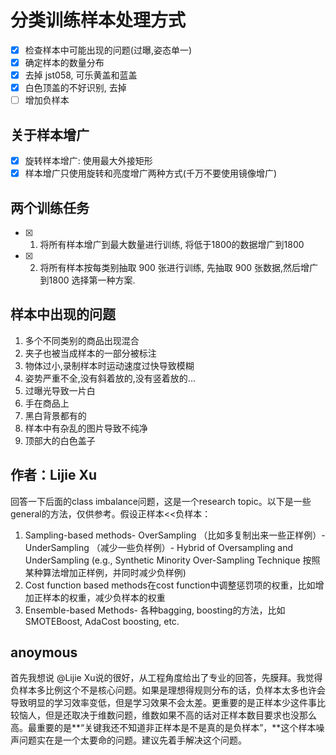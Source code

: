 # 分类训练样本处理方式   

- [x] 检查样本中可能出现的问题(过曝,姿态单一)   
- [x] 确定样本的数量分布     
- [x] 去掉 jst058, 可乐黄盖和蓝盖
- [x] 白色顶盖的不好识别, 去掉    
- [ ] 增加负样本   

## 关于样本增广
- [x] 旋转样本增广: 使用最大外接矩形
- [x] 样本增广只使用旋转和亮度增广两种方式(千万不要使用镜像增广)

## 两个训练任务   
- [x] 1. 将所有样本增广到最大数量进行训练, 将低于1800的数据增广到1800
- [x] 2. 将所有样本按每类别抽取 900 张进行训练, 先抽取 900 张数据,然后增广到1800
选择第一种方案.  

## 样本中出现的问题   
1. 多个不同类别的商品出现混合   
2. 夹子也被当成样本的一部分被标注   
3. 物体过小,录制样本时运动速度过快导致模糊   
4. 姿势严重不全,没有斜着放的,没有竖着放的...    
5. 过曝光导致一片白   
6. 手在商品上   
7. 黑白背景都有的   
8. 样本中有杂乱的图片导致不纯净   
9. 顶部大的白色盖子    


## 作者：Lijie Xu
回答一下后面的class imbalance问题，这是一个research topic。以下是一些general的方法，仅供参考。假设正样本<<负样本：
1. Sampling-based methods- OverSampling （比如多复制出来一些正样例）- UnderSampling （减少一些负样例）- Hybrid of Oversampling and UnderSampling (e.g., Synthetic Minority Over-Sampling Technique 按照某种算法增加正样例，并同时减少负样例)     
2. Cost function based methods在cost function中调整惩罚项的权重，比如增加正样本的权重，减少负样本的权重   
3. Ensemble-based Methods- 各种bagging, boosting的方法，比如SMOTEBoost, AdaCost boosting, etc.   

## anoymous
首先我想说 @Lijie Xu说的很好，从工程角度给出了专业的回答，先膜拜。我觉得负样本多比例这个不是核心问题。如果是理想得规则分布的话，负样本太多也许会导致明显的学习效率变低，但是学习效果不会太差。更重要的是正样本少这件事比较恼人，但是还取决于维数问题，维数如果不高的话对正样本数目要求也没那么高。最重要的是**“关键我还不知道非正样本是不是真的是负样本”，**这个样本噪声问题实在是一个太要命的问题。建议先着手解决这个问题。  
 
